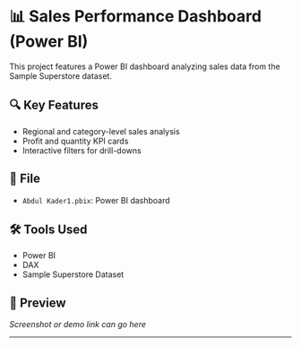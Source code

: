 # 📊 Sales Performance Dashboard (Power BI)

This project features a Power BI dashboard analyzing sales data from the Sample Superstore dataset.

## 🔍 Key Features
- Regional and category-level sales analysis
- Profit and quantity KPI cards
- Interactive filters for drill-downs

## 📁 File
- `Abdul Kader1.pbix`: Power BI dashboard

## 🛠 Tools Used
- Power BI
- DAX
- Sample Superstore Dataset

## 📸 Preview
*Screenshot or demo link can go here*

---
